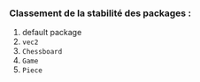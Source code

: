 
### Classement de la stabilité des packages : 

1. default package
2. `vec2`
3. `Chessboard`
4. `Game`
5. `Piece`